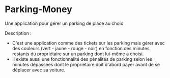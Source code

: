 # Parking-Money
Une application pour gérer un parking de place au choix 

Description : 
 - C'est une application comme des tickets sur les parking mais gérer avec des couleurs (vert - jaune - rouge - noir) en fonction des minutes restants du propriétaire sur un parking dont lui-même a choisi. 
 - Il existe aussi une fonctionnalité des pénalités de parking selon les minutes dépassées dont le propriétaire doit d'abord payer avant de se déplacer avec sa voiture.
